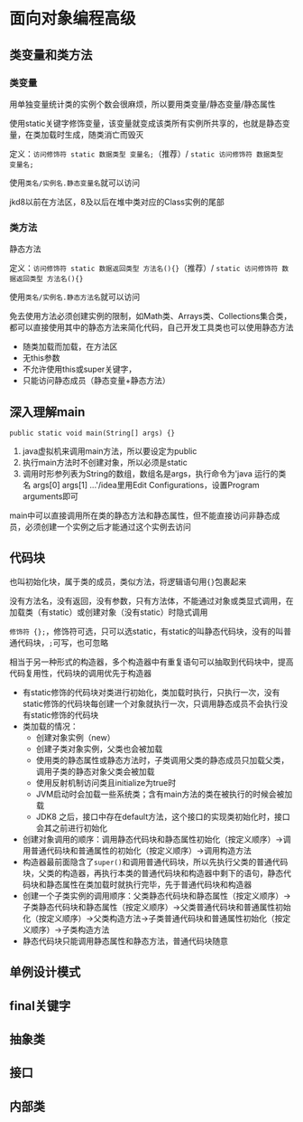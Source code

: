 # 面向对象编程高级
## 类变量和类方法
### 类变量
用单独变量统计类的实例个数会很麻烦，所以要用类变量/静态变量/静态属性

使用static关键字修饰变量，该变量就变成该类所有实例所共享的，也就是静态变量，在类加载时生成，随类消亡而毁灭

定义：`访问修饰符 static 数据类型 变量名;`（推荐）/ `static 访问修饰符 数据类型 变量名;`

使用`类名/实例名.静态变量名`就可以访问

jkd8以前在方法区，8及以后在堆中类对应的Class实例的尾部

### 类方法
静态方法

定义：`访问修饰符 static 数据返回类型 方法名(){}`（推荐）/ `static 访问修饰符 数据返回类型 方法名(){}`

使用`类名/实例名.静态方法名`就可以访问

免去使用方法必须创建实例的限制，如Math类、Arrays类、Collections集合类，都可以直接使用其中的静态方法来简化代码，自己开发工具类也可以使用静态方法

- 随类加载而加载，在方法区
- 无this参数
- 不允许使用this或super关键字，
- 只能访问静态成员（静态变量+静态方法）
  
## 深入理解main
`public static void main(String[] args) {}`

1. java虚拟机来调用main方法，所以要设定为public
2. 执行main方法时不创建对象，所以必须是static
3. 调用时形参列表为String的数组，数组名是args，执行命令为'java 运行的类名 args[0] args[1] ...'/idea里用Edit Configurations，设置Program arguments即可

main中可以直接调用所在类的静态方法和静态属性，但不能直接访问非静态成员，必须创建一个实例之后才能通过这个实例去访问

## 代码块
也叫初始化块，属于类的成员，类似方法，将逻辑语句用`{}`包裹起来

没有方法名，没有返回，没有参数，只有方法体，不能通过对象或类显式调用，在加载类（有static）或创建对象（没有static）时隐式调用

`修饰符 {};`，修饰符可选，只可以选static，有static的叫静态代码块，没有的叫普通代码块，`;`可写，也可忽略

相当于另一种形式的构造器，多个构造器中有重复语句可以抽取到代码块中，提高代码复用性，代码块的调用优先于构造器

- 有static修饰的代码块对类进行初始化，类加载时执行，只执行一次，没有static修饰的代码块每创建一个对象就执行一次，只调用静态成员不会执行没有static修饰的代码块
- 类加载的情况：
  - 创建对象实例（new）
  - 创建子类对象实例，父类也会被加载
  - 使用类的静态属性或静态方法时，子类调用父类的静态成员只加载父类，调用子类的静态对象父类会被加载
  - 使用反射机制访问类且initialize为true时
  - JVM启动时会加载一些系统类；含有main方法的类在被执行的时候会被加载
  - JDK8 之后，接口中存在default方法，这个接口的实现类初始化时，接口会其之前进行初始化
- 创建对象调用的顺序：调用静态代码块和静态属性初始化（按定义顺序）->调用普通代码块和普通属性的初始化（按定义顺序）->调用构造方法
- 构造器最前面隐含了`super()`和调用普通代码块，所以先执行父类的普通代码块，父类的构造器，再执行本类的普通代码块和构造器中剩下的语句，静态代码块和静态属性在类加载时就执行完毕，先于普通代码块和构造器
- 创建一个子类实例的调用顺序：父类静态代码块和静态属性（按定义顺序）->子类静态代码块和静态属性（按定义顺序）->父类普通代码块和普通属性初始化（按定义顺序）->父类构造方法->子类普通代码块和普通属性初始化（按定义顺序）->子类构造方法
- 静态代码块只能调用静态属性和静态方法，普通代码块随意
## 单例设计模式
## final关键字
## 抽象类
## 接口
## 内部类
